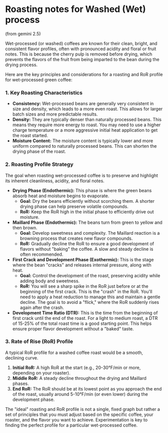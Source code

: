 
# Roasting notes for Washed (Wet) process

(from gemini 2.5)


Wet-processed (or washed) coffees are known for their clean, bright, and consistent flavor profiles, often with pronounced acidity and floral or fruit notes. This is because the cherry pulp is removed before drying, which prevents the flavors of the fruit from being imparted to the bean during the drying process.

Here are the key principles and considerations for a roasting and RoR profile for wet-processed green coffee:

### 1. Key Roasting Characteristics

* **Consistency:** Wet-processed beans are generally very consistent in size and density, which leads to a more even roast. This allows for larger batch sizes and more predictable results.
* **Density:** They are typically denser than naturally processed beans. This means they require more energy to roast. You may need to use a higher charge temperature or a more aggressive initial heat application to get the roast started.
* **Moisture Content:** The moisture content is typically lower and more uniform compared to naturally processed beans. This can shorten the drying phase of the roast.

### 2. Roasting Profile Strategy

The goal when roasting wet-processed coffee is to preserve and highlight its inherent cleanliness, acidity, and floral notes.

* **Drying Phase (Endothermic):** This phase is where the green beans absorb heat and moisture begins to evaporate.
    * **Goal:** Dry the beans efficiently without scorching them. A shorter drying phase can help preserve volatile compounds.
    * **RoR:** Keep the RoR high in the initial phase to efficiently drive out moisture.
* **Maillard Phase (Endothermic):** The beans turn from green to yellow and then brown.
    * **Goal:** Develop sweetness and complexity. The Maillard reaction is a browning process that creates new flavor compounds.
    * **RoR:** Gradually decline the RoR to ensure a good development of flavors without "baking" the coffee. A slow and steady decline is often recommended.
* **First Crack and Development Phase (Exothermic):** This is the stage where the bean "cracks" and releases internal pressure, along with heat.
    * **Goal:** Control the development of the roast, preserving acidity while adding body and sweetness.
    * **RoR:** You will see a sharp spike in the RoR just before or at the beginning of the first crack. This is the "crash" in the RoR. You'll need to apply a heat reduction to manage this and maintain a gentle decline. The goal is to avoid a "flick," where the RoR suddenly rises again after the crash.
* **Development Time Ratio (DTR):** This is the time from the beginning of first crack until the end of the roast. For a light to medium roast, a DTR of 15-25% of the total roast time is a good starting point. This helps ensure proper flavor development without a "baked" taste.

### 3. Rate of Rise (RoR) Profile

A typical RoR profile for a washed coffee roast would be a smooth, declining curve.

1.  **Initial RoR:** A high RoR at the start (e.g., 20-30°F/min or more, depending on your roaster).
2.  **Middle RoR:** A steady decline throughout the drying and Maillard phases.
3.  **End RoR:** The RoR should be at its lowest point as you approach the end of the roast, usually around 5-10°F/min (or even lower) during the development phase.

The "ideal" roasting and RoR profile is not a single, fixed graph but rather a set of principles that you must adjust based on the specific coffee, your roaster, and the flavor you want to achieve. Experimentation is key to finding the perfect profile for a particular wet-processed coffee.



